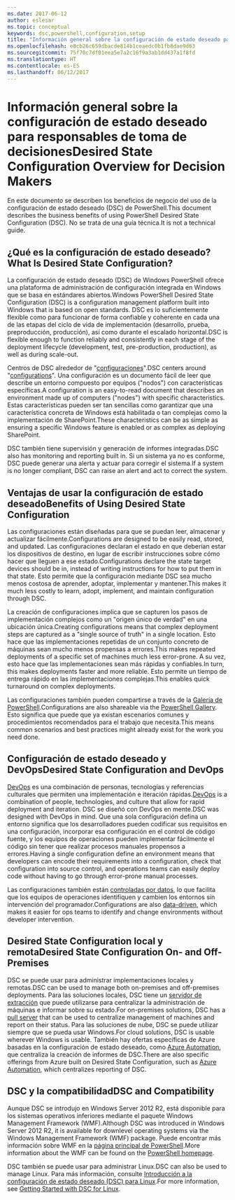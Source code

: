 ```yaml
---
ms.date: 2017-06-12
author: eslesar
ms.topic: conceptual
keywords: dsc,powershell,configuration,setup
title: "Información general sobre la configuración de estado deseado para responsables de toma de decisiones"
ms.openlocfilehash: e8cb26c659dbacde814b1ceaedc0b1fb8dae9d63
ms.sourcegitcommit: 75f70c7df01eea5e7a2c16f9a3ab1dd437a1f8fd
ms.translationtype: HT
ms.contentlocale: es-ES
ms.lasthandoff: 06/12/2017
---
```

# <a name="desired-state-configuration-overview-for-decision-makers"></a><span data-ttu-id="a0a52-103">Información general sobre la configuración de estado deseado para responsables de toma de decisiones</span><span class="sxs-lookup"><span data-stu-id="a0a52-103">Desired State Configuration Overview for Decision Makers</span></span>

<span data-ttu-id="a0a52-104">En este documento se describen los beneficios de negocio del uso de la configuración de estado deseado (DSC) de PowerShell.</span><span class="sxs-lookup"><span data-stu-id="a0a52-104">This document describes the business benefits of using PowerShell Desired State Configuration (DSC).</span></span> <span data-ttu-id="a0a52-105">No se trata de una guía técnica.</span><span class="sxs-lookup"><span data-stu-id="a0a52-105">It is not a technical guide.</span></span>

## <a name="what-is-desired-state-configuration"></a><span data-ttu-id="a0a52-106">¿Qué es la configuración de estado deseado?</span><span class="sxs-lookup"><span data-stu-id="a0a52-106">What Is Desired State Configuration?</span></span>

<span data-ttu-id="a0a52-107">La configuración de estado deseado (DSC) de Windows PowerShell ofrece una plataforma de administración de configuración integrada en Windows que se basa en estándares abiertos.</span><span class="sxs-lookup"><span data-stu-id="a0a52-107">Windows PowerShell Desired State Configuration (DSC) is a configuration management platform built into Windows that is based on open standards.</span></span> <span data-ttu-id="a0a52-108">DSC es lo suficientemente flexible como para funcionar de forma confiable y coherente en cada una de las etapas del ciclo de vida de implementación (desarrollo, prueba, preproducción, producción), así como durante el escalado horizontal.</span><span class="sxs-lookup"><span data-stu-id="a0a52-108">DSC is flexible enough to function reliably and consistently in each stage of the deployment lifecycle (development, test, pre-production, production), as well as during scale-out.</span></span> 

<span data-ttu-id="a0a52-109">Centros de DSC alrededor de "[configuraciones](https://msdn.microsoft.com/en-us/powershell/dsc/configurations)".</span><span class="sxs-lookup"><span data-stu-id="a0a52-109">DSC centers around "[configurations](https://msdn.microsoft.com/en-us/powershell/dsc/configurations)".</span></span>
<span data-ttu-id="a0a52-110">Una configuración es un documento fácil de leer que describe un entorno compuesto por equipos ("nodos") con características específicas.</span><span class="sxs-lookup"><span data-stu-id="a0a52-110">A configuration is an easy-to-read document that describes an environment made up of computers ("nodes") with specific characteristics.</span></span> <span data-ttu-id="a0a52-111">Estas características pueden ser tan sencillas como garantizar que una característica concreta de Windows está habilitada o tan complejas como la implementación de SharePoint.</span><span class="sxs-lookup"><span data-stu-id="a0a52-111">These characteristics can be as simple as ensuring a specific Windows feature is enabled or as complex as deploying SharePoint.</span></span> 

<span data-ttu-id="a0a52-112">DSC también tiene supervisión y generación de informes integradas.</span><span class="sxs-lookup"><span data-stu-id="a0a52-112">DSC also has monitoring and reporting built in.</span></span> <span data-ttu-id="a0a52-113">Si un sistema ya no es conforme, DSC puede generar una alerta y actuar para corregir el sistema.</span><span class="sxs-lookup"><span data-stu-id="a0a52-113">If a system is no longer compliant, DSC can raise an alert and act to correct the system.</span></span> 

## <a name="benefits-of-using-desired-state-configuration"></a><span data-ttu-id="a0a52-114">Ventajas de usar la configuración de estado deseado</span><span class="sxs-lookup"><span data-stu-id="a0a52-114">Benefits of Using Desired State Configuration</span></span>

<span data-ttu-id="a0a52-115">Las configuraciones están diseñadas para que se puedan leer, almacenar y actualizar fácilmente.</span><span class="sxs-lookup"><span data-stu-id="a0a52-115">Configurations are designed to be easily read, stored, and updated.</span></span> <span data-ttu-id="a0a52-116">Las configuraciones declaran el estado en que deberían estar los dispositivos de destino, en lugar de escribir instrucciones sobre cómo hacer que lleguen a ese estado.</span><span class="sxs-lookup"><span data-stu-id="a0a52-116">Configurations declare the state target devices should be in, instead of writing instructions for how to put them in that state.</span></span> <span data-ttu-id="a0a52-117">Esto permite que la configuración mediante DSC sea mucho menos costosa de aprender, adoptar, implementar y mantener.</span><span class="sxs-lookup"><span data-stu-id="a0a52-117">This makes it much less costly to learn, adopt, implement, and maintain configuration through DSC.</span></span> 

<span data-ttu-id="a0a52-118">La creación de configuraciones implica que se capturen los pasos de implementación complejos como un "origen único de verdad" en una ubicación única.</span><span class="sxs-lookup"><span data-stu-id="a0a52-118">Creating configurations means that complex deployment steps are captured as a "single source of truth" in a single location.</span></span> <span data-ttu-id="a0a52-119">Esto hace que las implementaciones repetidas de un conjunto concreto de máquinas sean mucho menos propensas a errores.</span><span class="sxs-lookup"><span data-stu-id="a0a52-119">This makes repeated deployments of a specific set of machines much less error-prone.</span></span> <span data-ttu-id="a0a52-120">A su vez, esto hace que las implementaciones sean más rápidas y confiables.</span><span class="sxs-lookup"><span data-stu-id="a0a52-120">In turn, this makes deployments faster and more reliable.</span></span> <span data-ttu-id="a0a52-121">Esto permite un tiempo de entrega rápido en las implementaciones complejas.</span><span class="sxs-lookup"><span data-stu-id="a0a52-121">This enables quick turnaround on complex deployments.</span></span>

<span data-ttu-id="a0a52-122">Las configuraciones también pueden compartirse a través de la [Galería de PowerShell](https://powershellgallery.com).</span><span class="sxs-lookup"><span data-stu-id="a0a52-122">Configurations are also shareable via the [PowerShell Gallery](https://powershellgallery.com).</span></span> <span data-ttu-id="a0a52-123">Esto significa que puede que ya existan escenarios comunes y procedimientos recomendados para el trabajo que necesita.</span><span class="sxs-lookup"><span data-stu-id="a0a52-123">This means common scenarios and best practices might already exist for the work you need done.</span></span>


## <a name="desired-state-configuration-and-devops"></a><span data-ttu-id="a0a52-124">Configuración de estado deseado y DevOps</span><span class="sxs-lookup"><span data-stu-id="a0a52-124">Desired State Configuration and DevOps</span></span>

<span data-ttu-id="a0a52-125">[DevOps](http://blogs.technet.com/b/ashleymcglone/archive/2015/11/20/devops-for-n00bs-ie-windows-people.aspx) es una combinación de personas, tecnologías y referencias culturales que permiten una implementación e iteración rápidas.</span><span class="sxs-lookup"><span data-stu-id="a0a52-125">[DevOps](http://blogs.technet.com/b/ashleymcglone/archive/2015/11/20/devops-for-n00bs-ie-windows-people.aspx) is a combination of people, technologies, and culture that allow for rapid deployment and iteration.</span></span> <span data-ttu-id="a0a52-126">DSC se diseñó con DevOps en mente.</span><span class="sxs-lookup"><span data-stu-id="a0a52-126">DSC was designed with DevOps in mind.</span></span> <span data-ttu-id="a0a52-127">Que una sola configuración defina un entorno significa que los desarrolladores pueden codificar sus requisitos en una configuración, incorporar esa configuración en el control de código fuente, y los equipos de operaciones pueden implementar fácilmente el código sin tener que realizar procesos manuales propensos a errores.</span><span class="sxs-lookup"><span data-stu-id="a0a52-127">Having a single configuration define an environment means that developers can encode their requirements into a configuration, check that configuration into source control, and operations teams can easily deploy code without having to go through error-prone manual processes.</span></span> 

<span data-ttu-id="a0a52-128">Las configuraciones también están [controladas por datos](https://msdn.microsoft.com/en-us/powershell/dsc/configdata), lo que facilita que los equipos de operaciones identifiquen y cambien los entornos sin intervención del programador.</span><span class="sxs-lookup"><span data-stu-id="a0a52-128">Configurations are also [data-driven](https://msdn.microsoft.com/en-us/powershell/dsc/configdata), which makes it easier for ops teams to identify and change environments without developer intervention.</span></span> 

## <a name="desired-state-configuration-on--and-off-premises"></a><span data-ttu-id="a0a52-129">Desired State Configuration local y remota</span><span class="sxs-lookup"><span data-stu-id="a0a52-129">Desired State Configuration On- and Off-Premises</span></span>

<span data-ttu-id="a0a52-130">DSC se puede usar para administrar implementaciones locales y remotas.</span><span class="sxs-lookup"><span data-stu-id="a0a52-130">DSC can be used to manage both on-premises and off-premises deployments.</span></span> <span data-ttu-id="a0a52-131">Para las soluciones locales, DSC tiene un [servidor de extracción](https://msdn.microsoft.com/en-us/powershell/dsc/pullserver) que puede utilizarse para centralizar la administración de máquinas e informar sobre su estado.</span><span class="sxs-lookup"><span data-stu-id="a0a52-131">For on-premises solutions, DSC has a [pull server](https://msdn.microsoft.com/en-us/powershell/dsc/pullserver) that can be used to centralize management of machines and report on their status.</span></span> <span data-ttu-id="a0a52-132">Para las soluciones de nube, DSC se puede utilizar siempre que se pueda usar Windows.</span><span class="sxs-lookup"><span data-stu-id="a0a52-132">For cloud solutions, DSC is usable wherever Windows is usable.</span></span> <span data-ttu-id="a0a52-133">También hay ofertas específicas de Azure basadas en la configuración de estado deseado, como [Azure Automation](https://azure.microsoft.com/en-us/documentation/services/automation/), que centraliza la creación de informes de DSC.</span><span class="sxs-lookup"><span data-stu-id="a0a52-133">There are also specific offerings from Azure built on Desired State Configuration, such as [Azure Automation](https://azure.microsoft.com/en-us/documentation/services/automation/), which centralizes reporting of DSC.</span></span> 

## <a name="dsc-and-compatibility"></a><span data-ttu-id="a0a52-134">DSC y la compatibilidad</span><span class="sxs-lookup"><span data-stu-id="a0a52-134">DSC and Compatibility</span></span>

<span data-ttu-id="a0a52-135">Aunque DSC se introdujo en Windows Server 2012 R2, está disponible para los sistemas operativos inferiores mediante el paquete Windows Management Framework (WMF).</span><span class="sxs-lookup"><span data-stu-id="a0a52-135">Although DSC was introduced in Windows Server 2012 R2, it is available for downlevel operating systems via the Windows Management Framework (WMF) package.</span></span> <span data-ttu-id="a0a52-136">Puede encontrar más información sobre WMF en la [página principal de PowerShell](https://msdn.microsoft.com/en-us/powershell/).</span><span class="sxs-lookup"><span data-stu-id="a0a52-136">More information about the WMF can be found on the [PowerShell homepage](https://msdn.microsoft.com/en-us/powershell/).</span></span> 

<span data-ttu-id="a0a52-137">DSC también se puede usar para administrar Linux.</span><span class="sxs-lookup"><span data-stu-id="a0a52-137">DSC can also be used to manage Linux.</span></span> <span data-ttu-id="a0a52-138">Para más información, consulte [Introducción a la configuración de estado deseado (DSC) para Linux](https://msdn.microsoft.com/en-us/powershell/dsc/lnxgettingstarted).</span><span class="sxs-lookup"><span data-stu-id="a0a52-138">For more information, see [Getting Started with DSC for Linux](https://msdn.microsoft.com/en-us/powershell/dsc/lnxgettingstarted).</span></span>

